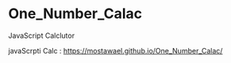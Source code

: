 # One_Number_Calac
JavaScript Calclutor

javaScrpti Calc : https://mostawael.github.io/One_Number_Calac/
